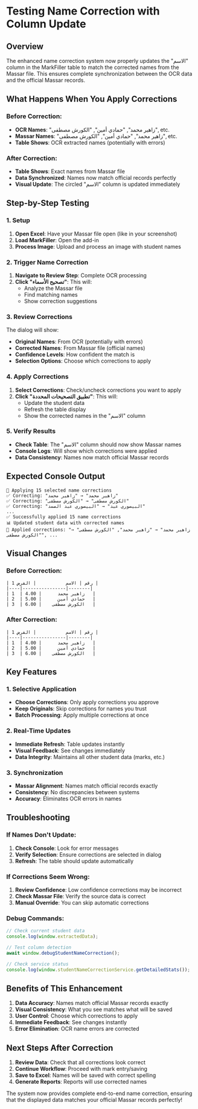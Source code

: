# Testing Name Correction with Column Update

## Overview

The enhanced name correction system now properly updates the "الاسم" column in the MarkFiller table to match the corrected names from the Massar file. This ensures complete synchronization between the OCR data and the official Massar records.

## What Happens When You Apply Corrections

### Before Correction:

- **OCR Names**: "زاهیر محمد", "حمادي أمين", "الكورش مصطفى", etc.
- **Massar Names**: "زاهير محمد", "حمادي أمين", "الكورش مصطفى", etc.
- **Table Shows**: OCR extracted names (potentially with errors)

### After Correction:

- **Table Shows**: Exact names from Massar file
- **Data Synchronized**: Names now match official records perfectly
- **Visual Update**: The circled "الاسم" column is updated immediately

## Step-by-Step Testing

### 1. Setup

1. **Open Excel**: Have your Massar file open (like in your screenshot)
2. **Load MarkFiller**: Open the add-in
3. **Process Image**: Upload and process an image with student names

### 2. Trigger Name Correction

1. **Navigate to Review Step**: Complete OCR processing
2. **Click "تصحيح الأسماء"**: This will:
   - Analyze the Massar file
   - Find matching names
   - Show correction suggestions

### 3. Review Corrections

The dialog will show:

- **Original Names**: From OCR (potentially with errors)
- **Corrected Names**: From Massar file (official names)
- **Confidence Levels**: How confident the match is
- **Selection Options**: Choose which corrections to apply

### 4. Apply Corrections

1. **Select Corrections**: Check/uncheck corrections you want to apply
2. **Click "تطبيق التصحيحات المحددة"**: This will:
   - Update the student data
   - Refresh the table display
   - Show the corrected names in the "الاسم" column

### 5. Verify Results

- **Check Table**: The "الاسم" column should now show Massar names
- **Console Logs**: Will show which corrections were applied
- **Data Consistency**: Names now match official Massar records

## Expected Console Output

```
🔧 Applying 15 selected name corrections
✅ Correcting: "زاهیر محمد" → "زاهير محمد"
✅ Correcting: "الكورش مصطفى" → "الكورش مصطفى"
✅ Correcting: "البيصوري عبد" → "البيصوري عبد الصمد"
...
✅ Successfully applied 15 name corrections
📊 Updated student data with corrected names
📝 Applied corrections: "زاهیر محمد" → "زاهير محمد", "الكورش مصطفى" → "الكورش مصطفى", ...
```

## Visual Changes

### Before Correction:

```
| رقم | الاسم           | الفرض 1 |
|----|----------------|--------|
| 1  | زاهیر محمد      | 4.00   |
| 2  | حمادي أمین      | 5.00   |
| 3  | الكورش مصطفى    | 6.00   |
```

### After Correction:

```
| رقم | الاسم           | الفرض 1 |
|----|----------------|--------|
| 1  | زاهير محمد      | 4.00   |
| 2  | حمادي أمين      | 5.00   |
| 3  | الكورش مصطفى    | 6.00   |
```

## Key Features

### 1. Selective Application

- **Choose Corrections**: Only apply corrections you approve
- **Keep Originals**: Skip corrections for names you trust
- **Batch Processing**: Apply multiple corrections at once

### 2. Real-Time Updates

- **Immediate Refresh**: Table updates instantly
- **Visual Feedback**: See changes immediately
- **Data Integrity**: Maintains all other student data (marks, etc.)

### 3. Synchronization

- **Massar Alignment**: Names match official records exactly
- **Consistency**: No discrepancies between systems
- **Accuracy**: Eliminates OCR errors in names

## Troubleshooting

### If Names Don't Update:

1. **Check Console**: Look for error messages
2. **Verify Selection**: Ensure corrections are selected in dialog
3. **Refresh**: The table should update automatically

### If Corrections Seem Wrong:

1. **Review Confidence**: Low confidence corrections may be incorrect
2. **Check Massar File**: Verify the source data is correct
3. **Manual Override**: You can skip automatic corrections

### Debug Commands:

```javascript
// Check current student data
console.log(window.extractedData);

// Test column detection
await window.debugStudentNameCorrection();

// Check service status
console.log(window.studentNameCorrectionService.getDetailedStats());
```

## Benefits of This Enhancement

1. **Data Accuracy**: Names match official Massar records exactly
2. **Visual Consistency**: What you see matches what will be saved
3. **User Control**: Choose which corrections to apply
4. **Immediate Feedback**: See changes instantly
5. **Error Elimination**: OCR name errors are corrected

## Next Steps After Correction

1. **Review Data**: Check that all corrections look correct
2. **Continue Workflow**: Proceed with mark entry/saving
3. **Save to Excel**: Names will be saved with correct spelling
4. **Generate Reports**: Reports will use corrected names

The system now provides complete end-to-end name correction, ensuring that the displayed data matches your official Massar records perfectly!
